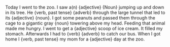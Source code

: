 Today I went to the zoo. I saw a(n) {adjective} {Noun} jumping up and down in its tree. He {verb, past tense} {adverb} through the large tunnel that led to its {adjective} {noun}. I got some peanuts and passed them through the cage to a gigantic gray {noun} towering above my head. Feeding that animal made me hungry. I went to get a {adjective} scoop of ice cream. It filled my stomach. Afterwards I had to {verb} {adverb} to catch our bus. When I got home I {verb, past tense} my mom for a {adjective} day at the zoo.
